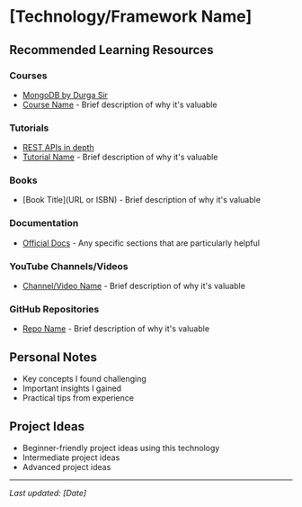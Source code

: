 # [Technology/Framework Name]

## Recommended Learning Resources

### Courses
- [MongoDB by Durga Sir](https://www.youtube.com/playlist?list=PLXHLAo6ZUDp2wtoN5HhFUwxUJcilJneIQ)
- [Course Name](URL) - Brief description of why it's valuable

### Tutorials
- [REST APIs in depth](https://www.youtube.com/playlist?list=PLovN13bqAx7DOGGjHbVGH9XkjtQTykREl)
- [Tutorial Name](URL) - Brief description of why it's valuable

### Books
- [Book Title](URL or ISBN) - Brief description of why it's valuable

### Documentation
- [Official Docs](URL) - Any specific sections that are particularly helpful

### YouTube Channels/Videos
- [Channel/Video Name](URL) - Brief description of why it's valuable

### GitHub Repositories
- [Repo Name](URL) - Brief description of why it's valuable

## Personal Notes
- Key concepts I found challenging
- Important insights I gained
- Practical tips from experience

## Project Ideas
- Beginner-friendly project ideas using this technology
- Intermediate project ideas
- Advanced project ideas

---
*Last updated: [Date]*